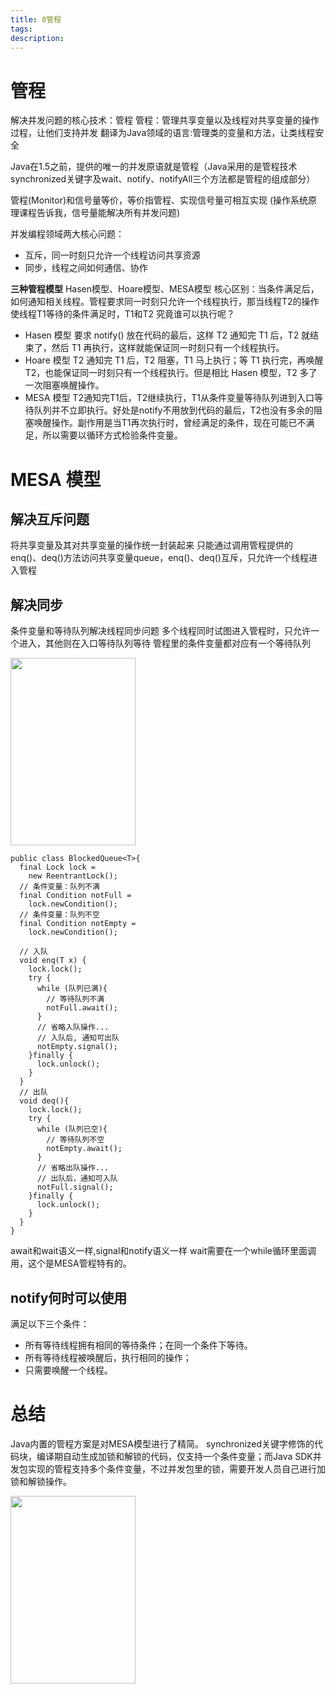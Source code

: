 ```yaml
---
title: 8管程
tags:
description:
---
```

# 管程
解决并发问题的核心技术：管程
管程：管理共享变量以及线程对共享变量的操作过程，让他们支持并发
翻译为Java领域的语言:管理类的变量和方法，让类线程安全

Java在1.5之前，提供的唯一的并发原语就是管程（Java采用的是管程技术synchronized关键字及wait、notify、notifyAll三个方法都是管程的组成部分）

管程(Monitor)和信号量等价，等价指管程、实现信号量可相互实现
(操作系统原理课程告诉我，信号量能解决所有并发问题)

并发编程领域两大核心问题：
- 互斥，同一时刻只允许一个线程访问共享资源
- 同步，线程之间如何通信、协作

**三种管程模型**
Hasen模型、Hoare模型、MESA模型
核心区别：当条件满足后，如何通知相关线程。管程要求同一时刻只允许一个线程执行，那当线程T2的操作使线程T1等待的条件满足时，T1和T2 究竟谁可以执行呢？

- Hasen 模型
要求 notify() 放在代码的最后，这样 T2 通知完 T1 后，T2 就结束了，然后 T1 再执行，这样就能保证同一时刻只有一个线程执行。
- Hoare 模型
T2 通知完 T1 后，T2 阻塞，T1 马上执行；等 T1 执行完，再唤醒 T2，也能保证同一时刻只有一个线程执行。但是相比 Hasen 模型，T2 多了一次阻塞唤醒操作。
- MESA 模型
T2通知完T1后，T2继续执行，T1从条件变量等待队列进到入口等待队列并不立即执行。好处是notify不用放到代码的最后，T2也没有多余的阻塞唤醒操作。副作用是当T1再次执行时，曾经满足的条件，现在可能已不满足，所以需要以循环方式检验条件变量。
# MESA 模型
## 解决互斥问题
将共享变量及其对共享变量的操作统一封装起来
只能通过调用管程提供的 enq()、deq()方法访问共享变量queue，enq()、deq()互斥，只允许一个线程进入管程
## 解决同步
条件变量和等待队列解决线程同步问题
多个线程同时试图进入管程时，只允许一个进入，其他则在入口等待队列等待
管程里的条件变量都对应有一个等待队列
<!-- ![MESA 管程模型](管程.png) -->
<img src="管程.png" width="200px" height="300px">

```
public class BlockedQueue<T>{
  final Lock lock =
    new ReentrantLock();
  // 条件变量：队列不满  
  final Condition notFull =
    lock.newCondition();
  // 条件变量：队列不空  
  final Condition notEmpty =
    lock.newCondition();
 
  // 入队
  void enq(T x) {
    lock.lock();
    try {
      while (队列已满){
        // 等待队列不满 
        notFull.await();
      }  
      // 省略入队操作...
      // 入队后, 通知可出队
      notEmpty.signal();
    }finally {
      lock.unlock();
    }
  }
  // 出队
  void deq(){
    lock.lock();
    try {
      while (队列已空){
        // 等待队列不空
        notEmpty.await();
      }
      // 省略出队操作...
      // 出队后，通知可入队
      notFull.signal();
    }finally {
      lock.unlock();
    }  
  }
}
```
await和wait语义一样,signal和notify语义一样
wait需要在一个while循环里面调用，这个是MESA管程特有的。

## notify何时可以使用

满足以下三个条件：
- 所有等待线程拥有相同的等待条件；在同一个条件下等待。
- 所有等待线程被唤醒后，执行相同的操作；
- 只需要唤醒一个线程。

# 总结
Java内置的管程方案是对MESA模型进行了精简。
synchronized关键字修饰的代码块，编译期自动生成加锁和解锁的代码，仅支持一个条件变量；而Java SDK并发包实现的管程支持多个条件变量，不过并发包里的锁，需要开发人员自己进行加锁和解锁操作。
<!-- ![java管程](java管程.png) -->
<img src="java管程.png" width="200" height="300">
